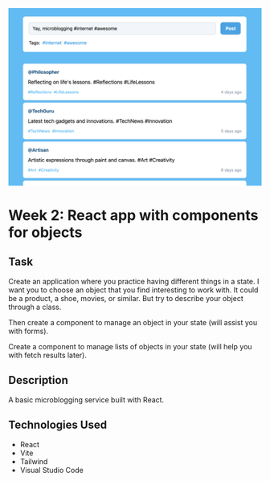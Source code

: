 ![Screenshot](./public/screenshot.png "Screenshot")
# Week 2: React app with components for objects

## Task
Create an application where you practice having different things in a state. I want you to choose an object that you find interesting to work with. It could be a product, a shoe, movies, or similar. But try to describe your object through a class.

Then create a component to manage an object in your state (will assist you with forms).

Create a component to manage lists of objects in your state (will help you with fetch results later).

## Description

A basic microblogging service built with React.

## Technologies Used

- React
- Vite
- Tailwind
- Visual Studio Code

